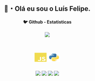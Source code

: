 <div align="center">
  <h2>👋・Olá eu sou o <b>Luís Felipe</b>. </h4>

 
<h4>🐦 Github - Estatisticas </h4>

<p align="center"><img src="https://github-readme-stats.vercel.app/api?username=starzinfps1&show_icons=true&title_color=222222&icon_color=03A87C&text_color=333333&bg_color=ffffff"></p>
<br>
<div style="display: inline_block"><br>
 <img align="center" alt="Rafa-Js" height="30" width="40" src="https://raw.githubusercontent.com/devicons/devicon/master/icons/javascript/javascript-plain.svg">
 <img align="center" alt="Rafa-Python" height="30" width="40" src="https://raw.githubusercontent.com/devicons/devicon/master/icons/python/python-original.svg">

</div>

##


<div> 
  <a href="https://www.youtube.com/@LuisFelipeBSI" target="_blank">
    <img src="https://img.shields.io/badge/YouTube-FF0000?style=for-the-badge&logo=youtube&logoColor=white" target="_blank"></a>
  <a href="https://www.instagram.com/_.luissf/" target="_blank">
    <img src="https://img.shields.io/badge/-Instagram-%23E4405F?style=for-the-badge&logo=instagram&logoColor=white" target="_blank"></a>
 	<a href="https://www.twitch.tv/starzin_fps1" target="_blank">
    <img src="https://img.shields.io/badge/Twitch-9146FF?style=for-the-badge&logo=twitch&logoColor=white" target="_blank"></a> 
  <a href="https://discord.gg/ZBZveka9RG" target="_blank">
    <img src="https://img.shields.io/badge/Discord-7289DA?style=for-the-badge&logo=discord&logoColor=white" target="_blank"></a> 
</div>
</div>
